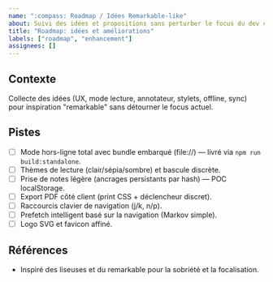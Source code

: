 ```yaml
---
name: ":compass: Roadmap / Idées Remarkable-like"
about: Suivi des idées et propositions sans perturber le focus du dev courant
title: "Roadmap: idées et améliorations"
labels: ["roadmap", "enhancement"]
assignees: []
---
```


## Contexte

Collecte des idées (UX, mode lecture, annotateur, stylets, offline, sync) pour inspiration "remarkable" sans détourner le focus actuel.

## Pistes

- [ ] Mode hors-ligne total avec bundle embarqué (file://) — livré via `npm run build:standalone`.
- [ ] Thèmes de lecture (clair/sépia/sombre) et bascule discrète.
- [ ] Prise de notes légère (ancrages persistants par hash) — POC localStorage.
- [ ] Export PDF côté client (print CSS + déclencheur discret).
- [ ] Raccourcis clavier de navigation (j/k, n/p).
- [ ] Prefetch intelligent basé sur la navigation (Markov simple).
- [ ] Logo SVG et favicon affiné.

## Références

- Inspiré des liseuses et du remarkable pour la sobriété et la focalisation.
